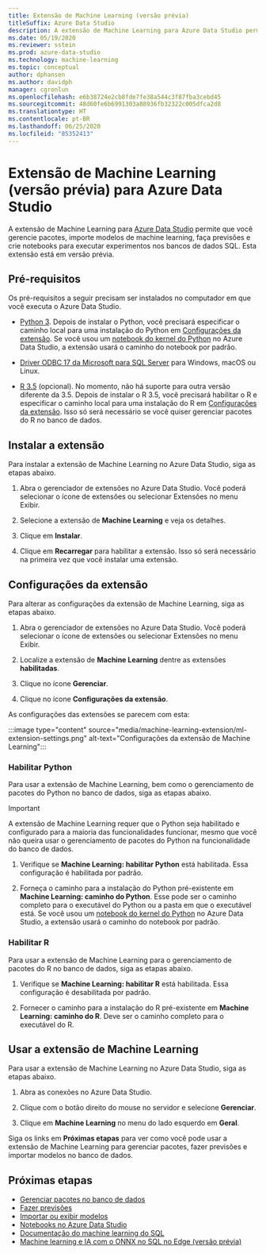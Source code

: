 ```yaml
---
title: Extensão de Machine Learning (versão prévia)
titleSuffix: Azure Data Studio
description: A extensão de Machine Learning para Azure Data Studio permite que você gerencie pacotes, importe modelos de machine learning, faça previsões e crie notebooks para executar experimentos nos bancos de dados SQL.
ms.date: 05/19/2020
ms.reviewer: sstein
ms.prod: azure-data-studio
ms.technology: machine-learning
ms.topic: conceptual
author: dphansen
ms.author: davidph
manager: cgronlun
ms.openlocfilehash: e6b38724e2cb8fde7fe38a544c3f87fba3cebd45
ms.sourcegitcommit: 48d60fe6b6991303a88936fb32322c005dfca2d8
ms.translationtype: HT
ms.contentlocale: pt-BR
ms.lasthandoff: 06/25/2020
ms.locfileid: "85352413"
---
```

# <a name="machine-learning-extension-preview-for-azure-data-studio"></a>Extensão de Machine Learning (versão prévia) para Azure Data Studio

A extensão de Machine Learning para [Azure Data Studio](what-is.md) permite que você gerencie pacotes, importe modelos de machine learning, faça previsões e crie notebooks para executar experimentos nos bancos de dados SQL. Esta extensão está em versão prévia.

## <a name="prerequisites"></a>Pré-requisitos

Os pré-requisitos a seguir precisam ser instalados no computador em que você executa o Azure Data Studio.

- [Python 3](https://www.python.org/downloads/). Depois de instalar o Python, você precisará especificar o caminho local para uma instalação do Python em [Configurações da extensão](#settings). Se você usou um [notebook do kernel do Python](notebooks-tutorial-python-kernel.md) no Azure Data Studio, a extensão usará o caminho do notebook por padrão.

- [Driver ODBC 17 da Microsoft para SQL Server](../connect/odbc/download-odbc-driver-for-sql-server.md) para Windows, macOS ou Linux.

- [R 3.5](https://www.r-project.org/) (opcional). No momento, não há suporte para outra versão diferente da 3.5. Depois de instalar o R 3.5, você precisará habilitar o R e especificar o caminho local para uma instalação do R em [Configurações da extensão](#settings). Isso só será necessário se você quiser gerenciar pacotes do R no banco de dados.

## <a name="install-the-extension"></a>Instalar a extensão

Para instalar a extensão de Machine Learning no Azure Data Studio, siga as etapas abaixo.

1. Abra o gerenciador de extensões no Azure Data Studio. Você poderá selecionar o ícone de extensões ou selecionar Extensões no menu Exibir.

1. Selecione a extensão de **Machine Learning** e veja os detalhes.

1. Clique em **Instalar**.

1. Clique em **Recarregar** para habilitar a extensão. Isso só será necessário na primeira vez que você instalar uma extensão.

<a name="settings"></a>

## <a name="extension-settings"></a>Configurações da extensão

Para alterar as configurações da extensão de Machine Learning, siga as etapas abaixo.

1. Abra o gerenciador de extensões no Azure Data Studio. Você poderá selecionar o ícone de extensões ou selecionar Extensões no menu Exibir.

1. Localize a extensão de **Machine Learning** dentre as extensões **habilitadas**.

1. Clique no ícone **Gerenciar**.

1. Clique no ícone **Configurações da extensão**.

As configurações das extensões se parecem com esta:

:::image type="content" source="media/machine-learning-extension/ml-extension-settings.png" alt-text="Configurações da extensão de Machine Learning":::

### <a name="enable-python"></a>Habilitar Python

Para usar a extensão de Machine Learning, bem como o gerenciamento de pacotes do Python no banco de dados, siga as etapas abaixo.

> [!IMPORTANT]
> A extensão de Machine Learning requer que o Python seja habilitado e configurado para a maioria das funcionalidades funcionar, mesmo que você não queira usar o gerenciamento de pacotes do Python na funcionalidade do banco de dados.

1. Verifique se **Machine Learning: habilitar Python** está habilitada. Essa configuração é habilitada por padrão.

1. Forneça o caminho para a instalação do Python pré-existente em **Machine Learning: caminho do Python**. Esse pode ser o caminho completo para o executável do Python ou a pasta em que o executável está. Se você usou um [notebook do kernel do Python](notebooks-tutorial-python-kernel.md) no Azure Data Studio, a extensão usará o caminho do notebook por padrão.

### <a name="enable-r"></a>Habilitar R

Para usar a extensão de Machine Learning para o gerenciamento de pacotes do R no banco de dados, siga as etapas abaixo.

1. Verifique se **Machine Learning: habilitar R** está habilitada. Essa configuração é desabilitada por padrão.

1. Fornecer o caminho para a instalação do R pré-existente em **Machine Learning: caminho do R**. Deve ser o caminho completo para o executável do R. 

## <a name="use-the-machine-learning-extension"></a>Usar a extensão de Machine Learning

Para usar a extensão de Machine Learning no Azure Data Studio, siga as etapas abaixo.

1. Abra as conexões no Azure Data Studio.

1. Clique com o botão direito do mouse no servidor e selecione **Gerenciar**.

1. Clique em **Machine Learning** no menu do lado esquerdo em **Geral**.

Siga os links em **Próximas etapas** para ver como você pode usar a extensão de Machine Learning para gerenciar pacotes, fazer previsões e importar modelos no banco de dados.

## <a name="next-steps"></a>Próximas etapas

- [Gerenciar pacotes no banco de dados](machine-learning-extension-manage-packages.md)
- [Fazer previsões](machine-learning-extension-predictions.md)
- [Importar ou exibir modelos](machine-learning-extension-import-view-models.md)
- [Notebooks no Azure Data Studio](notebooks-guidance.md)
- [Documentação do machine learning do SQL](../machine-learning/index.yml)
- [Machine learning e IA com o ONNX no SQL no Edge (versão prévia)](/azure/azure-sql-edge/onnx-overview)
